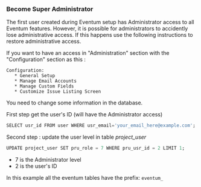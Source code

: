 ### Become Super Administrator

The first user created during Eventum setup has Administrator access to all Eventum features. However, it is possible for administrators to accidently lose administrative access. If this happens use the following instructions to restore administrative access.

If you want to have an access in "Administration" section with the "Configuration" section as this :

```
Configuration:
   * General Setup
   * Manage Email Accounts
   * Manage Custom Fields
   * Customize Issue Listing Screen
```

You need to change some information in the database.

First step get the user's ID (will have the Administrator access)

```sql
SELECT usr_id FROM user WHERE usr_email='your_email_here@example.com';
```

Second step : update the user level in table *project_user*

```sql
UPDATE project_user SET pru_role = 7 WHERE pru_usr_id = 2 LIMIT 1;
```

-   7 is the Administrator level
-   2 is the user's ID

In this example all the eventum tables have the prefix: `eventum_`